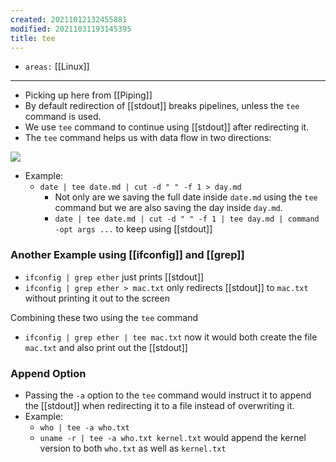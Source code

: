 ```yaml
---
created: 20211012132455881
modified: 20211031193145395
title: tee
---
```


- `areas:` [[Linux]]

---

- Picking up here from [[Piping]]
- By default redirection of [[stdout]] breaks pipelines, unless the `tee` command is used.
- We use `tee` command to continue using [[stdout]] after redirecting it.
- The `tee` command helps us with data flow in two directions:

![](https://raw.githubusercontent.com/zubayrrr/twiki/main/bin/image.mgl2zixejh.png)

- Example:
  - `date | tee date.md | cut -d " " -f 1 > day.md`
    - Not only are we saving the full date inside `date.md` using the `tee` command but we are also saving the day inside `day.md`.
    - `date | tee date.md | cut -d " " -f 1 | tee day.md | command -opt args ...` to keep using [[stdout]]

### Another Example using [[ifconfig]] and [[grep]]

- `ifconfig | grep ether` just prints [[stdout]]
- `ifconfig | grep ether > mac.txt` only redirects [[stdout]] to `mac.txt` without printing it out to the screen

Combining these two using the `tee` command

- `ifconfig | grep ether | tee mac.txt` now it would both create the file `mac.txt` and also print out the [[stdout]]

### Append Option

- Passing the `-a` option to the `tee` command would instruct it to append the [[stdout]] when redirecting it to a file instead of overwriting it.
- Example:
  - `who | tee -a who.txt`
  - `uname -r | tee -a who.txt kernel.txt` would append the kernel version to both `who.txt` as well as `kernel.txt`
